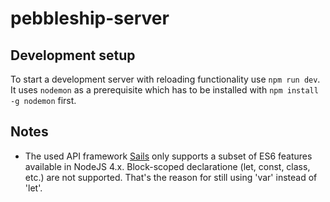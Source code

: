 # pebbleship-server


## Development setup

To start a development server with reloading functionality use ```npm run dev```. It uses ```nodemon``` as a prerequisite which has to be installed with ```npm install -g nodemon``` first.

## Notes

* The used API framework [Sails](http://sailsjs.org) only supports a subset of ES6 features available in NodeJS 4.x. Block-scoped declaratione (let, const, class, etc.) are not supported. That's the reason for still using 'var' instead of 'let'.
